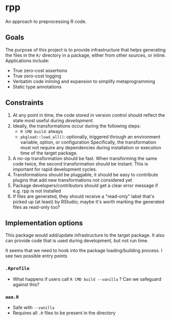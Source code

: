 # rpp

An approach to preprocessing R code.

## Goals

The purpose of this project is to provide infrastructure that helps generating the files in the `R/` directory in a package, either from other sources, or inline.
Applications include:

- True zero-cost assertions
- True zero-cost logging
- Verbatim code inlining and expansion to simplify metaprogramming
- Static type annotations

## Constraints

1. At any point in time, the code stored in version control should reflect the state most useful during *development*.
2. Ideally, the transformations occur during the following steps:
    - `R CMD build`: always
    - `pkgload::load_all()`: optionally, triggered through an environment variable, option, or configuration
    Specifically, the transformation must not require any dependencies during installation or execution time of the target package.
3. A no-op transformation should be fast.
    When transforming the same code twice, the second transformation should be instant.
    This is important for rapid development cycles.
4. Transformations should be pluggable, it should be easy to contribute plugins that add new transformations not considered yet
5. Package developers/contributors should get a clear error message if e.g. rpp is not installed
6. If files are generated, they should receive a "read-only" label that's picked up (at least) by RStudio; maybe it's worth marking the generated files as read-only too?

## Implementation options

This package would add/update infrastructure to the target package.
It also can provide code that is used during development, but not run time.

It seems that we need to hook into the package loading/building process.
I see two possible entry points

### `.Rprofile`

- What happens if users call `R CMD build --vanilla` ?
    Can we safeguard against this?
    
### `aaa.R`

- Safe with `--vanilla`
- Requires all `.R` files to be present in the directory
